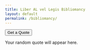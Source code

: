```yaml
---
title: Liber AL vel Legis Bibliomancy 
layout: default
permalink: /bibliomancy/
---
```


<section class="bibliomancy-section">
  <div id="quote-container">
  <button id="new-quote">Get a Quote</button>
    <p id="quote">Your random quote will appear here.</p>
    <p id="author"></p>
  </div>
</section>
<script src="/assets/js/bibliomancy.js"></script>
